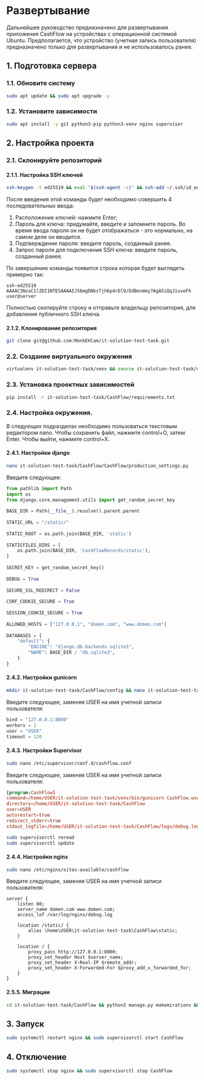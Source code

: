 # Развертывание 
Дальнейшее руководство предназначено для развертывания приложения CashFlow на устройствах с операционной системой Ubuntu. Предполагается, что устройство (учетная запись пользователя) предназначено только для развертывания и не использовалось ранее.

## 1. Подготовка сервера
### 1.1. Обновите систему
```bash
sudo apt update && sudo apt upgrade -y
```

### 1.2. Установите зависимости 
```bash
sudo apt install -y git python3-pip python3-venv nginx supervisor
```
## 2. Настройка проекта
### 2.1. Склонируйте репозиторий
#### 2.1.1. Настройка SSH ключей
```bash
ssh-keygen -t ed25519 && eval "$(ssh-agent -s)" && ssh-add ~/.ssh/id_ed25519 && cat ~/.ssh/id_ed25519.pub 
```
После введения этой команды будет необходимо совершить 4 последовательных ввода:
1. Расположение ключей: нажмите Enter;
2. Пароль для ключа: придумайте, введите и запомните пароль. Во время ввода пароля он не будет отображаться - это нормально, на самом деле он вводится.
3. Подтверждение пароля: введите пароль, созданный ранее.
4. Запрос пароля для подключения SSH ключа: введите пароль, созданный ранее.

По завершению команды появится строка которая будет выглядеть примерно так:
```
ssh-ed25519 AAAAC3NzaC1lZDI1NTE5AAAAIJ56mgDNksTjh6p4rDl9/EdBenmmy7AgA5iQqJiuveFh user@server
```
Полностью скопируйте строку и отправьте владельцу репозитория, для добавления публичного SSH ключа.

#### 2.1.2. Клонирование репозитория
```bash
git clone git@github.com:MonkEHlam/it-solution-test-task.git
```

### 2.2. Создание виртуального окружения
```bash
virtualenv it-solution-test-task/venv && source it-solution-test-task/venv/bin/activate
```
### 2.3. Установка проектных зависимостей
```bash
pip install -r it-solution-test-task/CashFlow/requirements.txt
```

### 2.4. Настройка окружения.
В следующих подразделах необходимо пользоваться текстовым редактором nano. Чтобы сохранить файл, нажмите control+O, затем Enter. Чтобы выйти, нажмите control+X.
#### 2.4.1. Настройки django
```bash
nano it-solution-test-task/CashFlow/CashFlow/production_settings.py
```

Введите следующее:
```python
from pathlib import Path  
import os  
from django.core.management.utils import get_random_secret_key  
  
BASE_DIR = Path(__file__).resolve().parent.parent  
  
STATIC_URL = "/static/"  
  
STATIC_ROOT = os.path.join(BASE_DIR, 'static')  
  
STATICFILES_DIRS = [  
    os.path.join(BASE_DIR, 'CashFlowRecords/static'),  
]  
  
SECRET_KEY = get_random_secret_key()  
  
DEBUG = True  
  
SECURE_SSL_REDIRECT = False  
  
CSRF_COOKIE_SECURE = True  
  
SESSION_COOKIE_SECURE = True  
  
ALLOWED_HOSTS = ["127.0.0.1", "domen.com", "www.domen.com"]  
  
DATABASES = {  
    "default": {  
        "ENGINE": "django.db.backends.sqlite3",  
        "NAME": BASE_DIR / "db.sqlite3",  
    }  
}
```
#### 2.4.2. Настройки gunicorn
```bash
mkdir it-solution-test-task/CashFlow/config && nano it-solution-test-task/CashFlow/config/gunicorn.conf.py
```

Введите следующее, заменяя USER на имя учетной записи пользователя:
```python
bind = "127.0.0.1:8000"  
workers = 2  
user = "USER"  
timeout = 120
```
#### 2.4.3. Настройки Supervisor
```bash
sudo nano /etc/supervisor/conf.d/cashflow.conf
```

Введите следующее, заменяя USER на имя учетной записи пользователя:
```conf
[program:CashFlow]  
command=/home/USER/it-solution-test-task/venv/bin/gunicorn CashFlow.wsgi:application -c /home/USER.it-solution-test-task/CashFlow/config/gunicorn.conf.py  
directory=/home/USER/it-solution-test-task/CashFlow  
user=USER  
autorestart=true  
redirect_stderr=true  
stdout_logfile=/home/USER/it-solution-test-task/CashFlow/logs/debug.log
```

```bash
sudo supervisorctl reread
sudo supervisorctl update
```

#### 2.4.4. Настройки nginx

```bash
sudo nano /etc/nginx/sites-available/cashflow
```

Введите следующее, заменяя USER на имя учетной записи пользователя:
```
server {
    listen 80;
    server_name domen.com www.domen.com;
    access_lof /var/log/nginx/debug.log

    location /static/ {
        alias \home\USER\it-solution-test-task\CashFlow\static;
    }

    location / {
        proxy_pass http://127.0.0.1:8000;
        proxy_set_header Host $server_name;
        proxy_set_header X-Real-IP $remote_addr;
        proxy_set_header X-Forwarded-For $proxy_add_x_forwarded_for;
    }
}
```

#### 2.5.5. Миграции

```bash
cd it-solution-test-task/CashFlow && python3 manage.py makemirations && python3 manage.py migrate
```

## 3. Запуск
```bash 
sudo systemctl restart nginx && sudo supervisorctl start CashFlow
```

## 4. Отключение
```bash
sudo systemctl stop nginx && sudo supervisorctl stop CashFlow
```